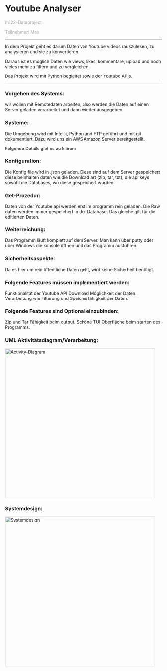 # Youtube Analyser
<span style="color:darkgray">m122-Dataproject</span>

<span style="color:darkgray">Teilnehmer: Max</span>

----------------

In dem Projekt geht es darum Daten von Youtube videos rauszulesen, zu analysieren und sie zu konvertieren.

Daraus ist es möglich Daten wie views, likes, kommentare, upload und noch vieles mehr zu filtern und zu vergleichen.

Das Projekt wird mit Python begleitet sowie der Youtube APIs.

----------------

### Vorgehen des Systems:
wir wollen mit Remotedaten arbeiten, also werden die Daten auf einen Server geladen verarbeitet und dann wieder ausgegeben.

### Systeme:
Die Umgebung wird mit Intellij, Python und FTP geführt und mit git dokumentiert.
Dazu wird uns ein AWS Amazon Server bereitgestellt.


Folgende Details gibt es zu klären:

### Konfiguration:
Die Konfig file wird in .json geladen. Diese sind auf dem Server gespeichert diese beinhalten daten wie
die Download art (zip, tar, txt), die api keys sowohl die Databases, wo diese gespeichert wurden.

### Get-Prozedur:
Daten von der Youtube api werden erst im programm rein geladen. Die Raw daten werden immer gespeichert in der Database.
Das gleiche gilt für die editierten Daten.

### Weiterreichung:
Das Programm läuft komplett auf dem Server. Man kann über putty oder über Windows die konsole öffnen und das Programm ausführen.

### Sicherheitsaspekte:
Da es hier um rein öffentliche Daten geht, wird keine Sicherheit benötigt.

### Folgende Features müssen implementiert werden:
Funktionalität der Youtube API
Download Möglichkeit der Daten.
Verarbeitung wie Filterung und Speicherfähigkeit der Daten.

### Folgende Features sind Optional einzubinden:
Zip und Tar Fähigkeit beim output.
Schöne TUI Oberfläche beim starten des Programms.

### UML Aktivitätsdiagram/Verarbeitung:

<img width="482" alt="Activity-Diagram" src="https://github.com/MaxHD00/m122-Dataproject/assets/31143468/94f4050c-d5fa-43ce-be29-bcd2951c4a84">

### Systemdesign:

<img width="482" alt="Systemdesign" src="https://github.com/MaxHD00/m122-Dataproject/assets/31143468/f43c7349-6273-4b5d-8a8b-7cf2c2c17ada">

